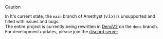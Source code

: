 > [!CAUTION]
> In It's current state, the `main` branch of Amethyst (v.1.x) is unsupported and filled with issues and bugs.  
> The entire project is currently being rewritten in [DenoV2](https://deno.com/blog/v2.0) on the `deno` branch.  
> For development updates, please join the [discord server](https://discord.gg/gGwCcCXxrX)
